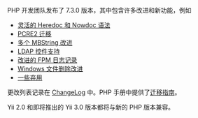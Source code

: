PHP 开发团队发布了 7.3.0 版本，其中包含许多改进和新功能，例如

- [灵活的 Heredoc 和 Nowdoc 语法](http://php.net/manual/migration73.new-features.php#migration73.new-features.core.heredoc)
- [PCRE2 迁移](http://php.net/manual/migration73.other-changes.php#migration73.other-changes.pcre)
- [多个 MBString 改进](http://php.net/manual/migration73.new-features.php#migration73.new-features.mbstring)
- [LDAP 控件支持](http://php.net/manual/migration73.new-features.php#migration73.new-features.ldap)
- [改进的 FPM 日志记录](http://php.net/manual/migration73.new-features.php#migration73.new-features.fpm)
- [Windows 文件删除改进](http://php.net/manual/migration73.windows-support.php#migration73.windows-support.core.file-descriptors)
- [一些弃用](http://php.net/manual/migration73.deprecated.php)

更改列表记录在 [ChangeLog](http://www.php.net/ChangeLog-7.php#7.3.0) 中。PHP 手册中提供了[迁移指南](http://php.net/manual/en/migration73.php)。

Yii 2.0 和即将推出的 Yii 3.0 版本都将与新的 PHP 版本兼容。
